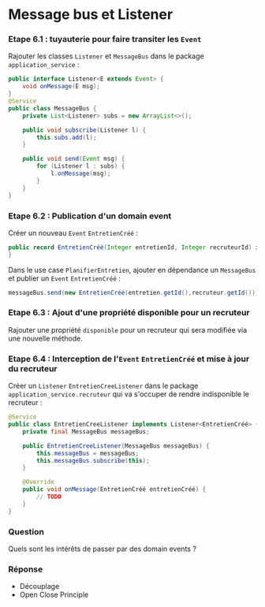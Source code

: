 # Message bus et Listener

### Etape 6.1 : tuyauterie pour faire transiter les `Event`

Rajouter les classes `Listener` et `MessageBus` dans le package `application_service` :

```java
public interface Listener<E extends Event> {
    void onMessage(E msg);
}
@Service
public class MessageBus {
    private List<Listener> subs = new ArrayList<>();

    public void subscribe(Listener l) {
        this.subs.add(l);
    }

    public void send(Event msg) {
        for (Listener l : subs) {
            l.onMessage(msg);
        }
    }
}
```

### Etape 6.2 : Publication d'un domain event

Créer un nouveau `Event` `EntretienCréé` :

```java
public record EntretienCréé(Integer entretienId, Integer recruteurId) implements Event {
}
```

Dans le use case `PlanifierEntretien`, ajouter en dépendance un `MessageBus` et publier un `Event` `EntretienCréé` :

```java
messageBus.send(new EntretienCréé(entretien.getId(),recruteur.getId()));
```

### Etape 6.3 : Ajout d'une propriété disponible pour un recruteur

Rajouter une propriété `disponible` pour un recruteur qui sera modifiée via une nouvelle méthode.

### Etape 6.4 : Interception de l'`Event` `EntretienCréé` et mise à jour du recruteur

Créer un `Listener` `EntretienCreeListener` dans le package `application_service.recruteur` qui va s'occuper de rendre
indisponible le recruteur :

```java
@Service
public class EntretienCreeListener implements Listener<EntretienCréé> {
    private final MessageBus messageBus;

    public EntretienCreeListener(MessageBus messageBus) {
        this.messageBus = messageBus;
        this.messageBus.subscribe(this);
    }

    @Override
    public void onMessage(EntretienCréé entretienCréé) {
        // TODO
    }
}
```

### Question

Quels sont les intérêts de passer par des domain events ?

### Réponse

- Découplage
- Open Close Principle
